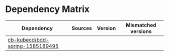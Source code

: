 # Dependency Matrix

Dependency | Sources | Version | Mismatched versions
---------- | ------- | ------- | -------------------
[cb-kubecd/bdd-spring-1585189495](https://github.com/cb-kubecd/bdd-spring-1585189495.git) |  | []() | 
